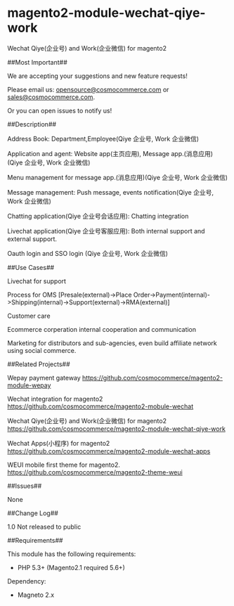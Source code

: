 # magento2-module-wechat-qiye-work
Wechat Qiye(企业号) and Work(企业微信) for magento2 


##Most Important##

We are accepting your suggestions and new feature requests!

Please email us:  opensource@cosmocommerce.com or sales@cosmocommerce.com.

Or you can open issues to notify us!

##Description##

Address Book: Department,Employee(Qiye 企业号, Work 企业微信)

Application and agent: Website app(主页应用), Message app.(消息应用)  (Qiye 企业号, Work 企业微信)

Menu management for message app.(消息应用)(Qiye 企业号, Work 企业微信)

Message management: Push message, events notification(Qiye 企业号, Work 企业微信)

Chatting application(Qiye 企业号会话应用): Chatting integration

Livechat application(Qiye 企业号客服应用): Both internal support and external support.

Oauth login and SSO login (Qiye 企业号, Work 企业微信)

##Use Cases##

Livechat for support

Process for OMS [Presale(external)->Place Order->Payment(internal)->Shipping(internal)->Support(external)->RMA(external)]

Customer care

Ecommerce corperation internal cooperation and communication

Marketing for distributors and sub-agencies, even build affiliate network using social commerce.

##Related Projects##

Wepay payment gateway https://github.com/cosmocommerce/magento2-module-wepay

Wechat integration for magento2 https://github.com/cosmocommerce/magento2-mobule-wechat

Wechat Qiye(企业号) and Work(企业微信) for magento2 https://github.com/cosmocommerce/magento2-module-wechat-qiye-work

Wechat Apps(小程序) for magento2 https://github.com/cosmocommerce/magento2-module-wechat-apps

WEUI mobile first theme for magento2. https://github.com/cosmocommerce/magento2-theme-weui


##Issues##

None

##Change Log##

1.0 Not released to public

##Requirements##

This module has the following requirements:

 - PHP 5.3+ (Magento2.1 required 5.6+)

Dependency:

 - Magneto 2.x
